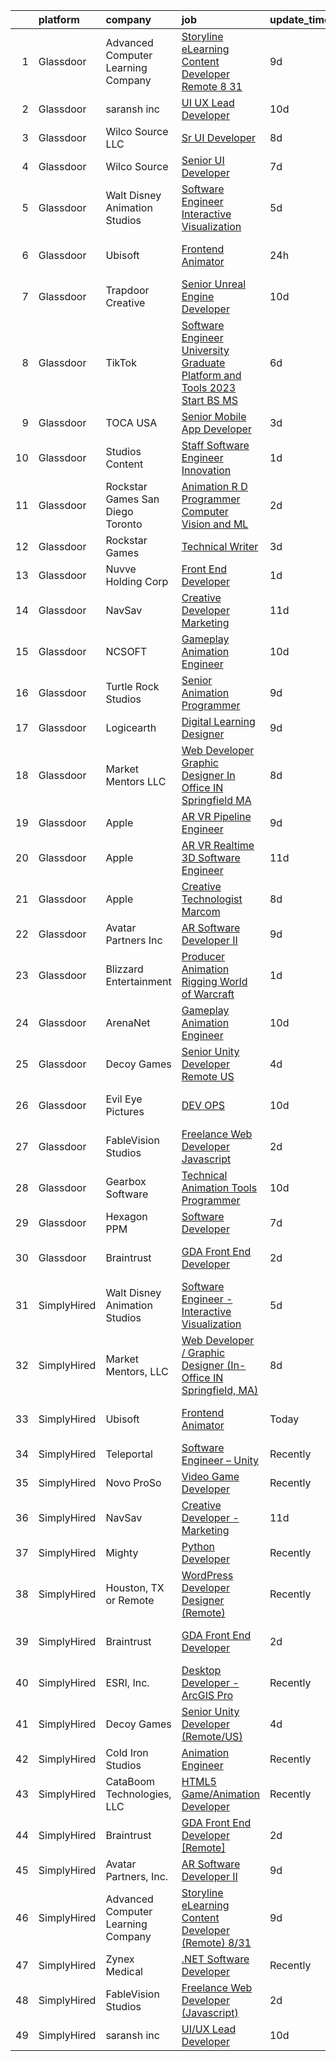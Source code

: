 

|    | platform    | company                            | job                                                                                                                                                                                                                                                                                                                                                                                                                                                                                                                                                                                                                                                                                                                                                                                                                                                                                                                                                                                                                                                                                                                                                                                                                                                                                                                                                                     | update_time   | location          |
|---:|:------------|:-----------------------------------|:------------------------------------------------------------------------------------------------------------------------------------------------------------------------------------------------------------------------------------------------------------------------------------------------------------------------------------------------------------------------------------------------------------------------------------------------------------------------------------------------------------------------------------------------------------------------------------------------------------------------------------------------------------------------------------------------------------------------------------------------------------------------------------------------------------------------------------------------------------------------------------------------------------------------------------------------------------------------------------------------------------------------------------------------------------------------------------------------------------------------------------------------------------------------------------------------------------------------------------------------------------------------------------------------------------------------------------------------------------------------|:--------------|:------------------|
|  1 | Glassdoor   | Advanced Computer Learning Company | [Storyline eLearning Content Developer  Remote  8 31](https://www.glassdoor.com/partner/jobListing.htm?pos=111&ao=1136043&s=58&guid=000001832630ae6188f725e1706c019c&src=GD_JOB_AD&t=SR&vt=w&ea=1&cs=1_559c6c65&cb=1662793068451&jobListingId=1008105805778&jrtk=3-0-1gcj31bk9j4hr801-1gcj31bkqg4e2800-2de2694daf7590a4-)                                                                                                                                                                                                                                                                                                                                                                                                                                                                                                                                                                                                                                                                                                                                                                                                                                                                                                                                                                                                                                               | 9d            | Remote            |
|  2 | Glassdoor   | saransh inc                        | [UI UX Lead Developer](https://www.glassdoor.com/partner/jobListing.htm?pos=120&ao=1136043&s=58&guid=000001832630ae6188f725e1706c019c&src=GD_JOB_AD&t=SR&vt=w&ea=1&cs=1_8d42a31d&cb=1662793068451&jobListingId=1008103912540&jrtk=3-0-1gcj31bk9j4hr801-1gcj31bkqg4e2800-85031aa08e20476f-)                                                                                                                                                                                                                                                                                                                                                                                                                                                                                                                                                                                                                                                                                                                                                                                                                                                                                                                                                                                                                                                                              | 10d           | Remote            |
|  3 | Glassdoor   | Wilco Source  LLC                  | [Sr UI Developer](https://www.glassdoor.com/partner/jobListing.htm?pos=119&ao=1136043&s=58&guid=000001832630ae6188f725e1706c019c&src=GD_JOB_AD&t=SR&vt=w&ea=1&cs=1_4b201d08&cb=1662793068451&jobListingId=1008110499500&jrtk=3-0-1gcj31bk9j4hr801-1gcj31bkqg4e2800-802fa49ffd51ecc9-)                                                                                                                                                                                                                                                                                                                                                                                                                                                                                                                                                                                                                                                                                                                                                                                                                                                                                                                                                                                                                                                                                   | 8d            | Newark, CA        |
|  4 | Glassdoor   | Wilco Source                       | [Senior UI Developer](https://www.glassdoor.com/partner/jobListing.htm?pos=116&ao=1136043&s=58&guid=000001832630ae6188f725e1706c019c&src=GD_JOB_AD&t=SR&vt=w&ea=1&cs=1_be75f35e&cb=1662793068451&jobListingId=1008114020566&jrtk=3-0-1gcj31bk9j4hr801-1gcj31bkqg4e2800-c70407e1cd8c0a1b-)                                                                                                                                                                                                                                                                                                                                                                                                                                                                                                                                                                                                                                                                                                                                                                                                                                                                                                                                                                                                                                                                               | 7d            | Newark, CA        |
|  5 | Glassdoor   | Walt Disney Animation Studios      | [Software Engineer   Interactive Visualization](https://www.glassdoor.com/partner/jobListing.htm?pos=105&ao=1110586&s=58&guid=000001832630ae6188f725e1706c019c&src=GD_JOB_AD&t=SR&vt=w&cs=1_781d02d7&cb=1662793068450&jobListingId=1008116981081&cpc=4B86475FAF393599&jrtk=3-0-1gcj31bk9j4hr801-1gcj31bkqg4e2800-466d3f969b5724f7--6NYlbfkN0DAFTyt7pbDCC2JPO79CSdi1dIb81yjczP5qsKcZIxgiYm3-7g-689UM0rgypL64crB_GaJfP20m1fi1IAkQG5dY12ubcrqEHfZzCdaUqOTOf3e99Ei0bzeLneHHMNYnwXkO2F8SR5SLFHDutgYQXvHhDkASuoVoFmkove6Qp56cY2JJrz_ZiTIHDOZmR4j2f1pLIWzl6xtKOa6ISZoRHCV-VnY20fwLM6oAmgzSJi5vLjkOVUllk9WtJlI5Ddk45BHuY5Uo06udlbJjbAlrL0aLwp-f8sttDBbazS8UMjTWs5X20fz1UAjdWpbw_F21LwUn-O9t8iwk9uVDeTyZFlVJ86sbQA-EsPGvwT9-YvkHVlD9sA1TQfzArYl5aH7RW67NndFDlrwodgj86rNn53AVXopRO0U397kx_5FBzDNQeeu6No03h1fk0eo5M_xiEI%3D)                                                                                                                                                                                                                                                                                                                                                                                                                                                                                                                                                       | 5d            | Burbank, CA       |
|  6 | Glassdoor   | Ubisoft                            | [Frontend Animator](https://www.glassdoor.com/partner/jobListing.htm?pos=123&ao=1136043&s=58&guid=000001832630ae6188f725e1706c019c&src=GD_JOB_AD&t=SR&vt=w&cs=1_de2d1795&cb=1662793068452&jobListingId=1008130382379&jrtk=3-0-1gcj31bk9j4hr801-1gcj31bkqg4e2800-4983d4bb94ce4304-)                                                                                                                                                                                                                                                                                                                                                                                                                                                                                                                                                                                                                                                                                                                                                                                                                                                                                                                                                                                                                                                                                      | 24h           | San Francisco, CA |
|  7 | Glassdoor   | Trapdoor Creative                  | [Senior Unreal Engine Developer](https://www.glassdoor.com/partner/jobListing.htm?pos=103&ao=1110586&s=58&guid=000001832630ae6188f725e1706c019c&src=GD_JOB_AD&t=SR&vt=w&ea=1&cs=1_1b63a588&cb=1662793068450&jobListingId=1008103754936&cpc=50179EF3956C3176&jrtk=3-0-1gcj31bk9j4hr801-1gcj31bkqg4e2800-3ccb01640910f06a--6NYlbfkN0DfhRLDY5E7BVY3xhBTAobuSaZ3WR2SqAJ-w4NHeQGDZ_V54dt5D1-9-o8FlAFC8VGLEw2k2nKsfw8pew_Kwqtd_SEUbUcMf-02KnlYLV1p_IH8Kyt8nzMazNMhvenS4mLaj3fKUYsQpT5EY33skyX4tLuaJ-sj4Ti1j_68LBqgjHhV6p61YjgY1NjWJ-qry5MvWorNSX9hVeDWdfKCkb7XmnXTfsqsc8zN4UoKooTFoUCaGfjyLOLgyjhZoz5d-E9ZcrifZDAR-8Yx2Ceh3foPX2uvBSJLrQm51SwTaSdSGKC40zP2XVDEjjvBcEQW3LQFJude2xVBYYhG9KjywaxNObVf9oRMvP3TkPJDe7FXMJuZDdO4lsxqHBu1ff80TclfODgSCKtvBjZwUvxzBlrt7uxM5mJo-Omef_x657DHz7isuulAXIOErIZ1Ngsn5IgIyx-s89IbZIX4lH6Kd0JuVmuqyCZlJygrRJ1qXkj66km23KJGVL2NOuvjjtW-uFly1rCZrqsZ4yav98lT3CQH)                                                                                                                                                                                                                                                                                                                                                                                                                                                                               | 10d           | Lehi, UT          |
|  8 | Glassdoor   | TikTok                             | [Software Engineer  University Graduate  Platform and Tools    2023 Start  BS MS ](https://www.glassdoor.com/partner/jobListing.htm?pos=114&ao=1136043&s=58&guid=000001832630ae6188f725e1706c019c&src=GD_JOB_AD&t=SR&vt=w&cs=1_7b4cace8&cb=1662793068451&jobListingId=1008115904300&jrtk=3-0-1gcj31bk9j4hr801-1gcj31bkqg4e2800-ac13109f7213683e-)                                                                                                                                                                                                                                                                                                                                                                                                                                                                                                                                                                                                                                                                                                                                                                                                                                                                                                                                                                                                                       | 6d            | Mountain View, CA |
|  9 | Glassdoor   | TOCA USA                           | [Senior Mobile App Developer](https://www.glassdoor.com/partner/jobListing.htm?pos=122&ao=1136043&s=58&guid=000001832630ae6188f725e1706c019c&src=GD_JOB_AD&t=SR&vt=w&ea=1&cs=1_539705be&cb=1662793068451&jobListingId=1008121275682&jrtk=3-0-1gcj31bk9j4hr801-1gcj31bkqg4e2800-6c911cf8d91215b8-)                                                                                                                                                                                                                                                                                                                                                                                                                                                                                                                                                                                                                                                                                                                                                                                                                                                                                                                                                                                                                                                                       | 3d            | Costa Mesa, CA    |
| 10 | Glassdoor   | Studios Content                    | [Staff Software Engineer  Innovation](https://www.glassdoor.com/partner/jobListing.htm?pos=106&ao=1110586&s=58&guid=000001832630ae6188f725e1706c019c&src=GD_JOB_AD&t=SR&vt=w&cs=1_06c827c3&cb=1662793068450&jobListingId=1008126216490&cpc=7F6F94E2229B3AB5&jrtk=3-0-1gcj31bk9j4hr801-1gcj31bkqg4e2800-43c79996d772bd58--6NYlbfkN0DAFTyt7pbDCC2JPO79CSdi1dIb81yjczP5qsKcZIxgiYm3-7g-689UM0rgypL64cr8-zBqMTzeaFSoSa-bVwa14jfgvFvZrn9154xci4_dCXJvU1fPUXOALeYLHnNsgb79QU2rhjJDCQrsE-5NPIs_IuxxS5owmGYwgT_XI9ON7u2yk6gxGZA6Cs0NIMsN6faZPU8Kx-qb6sy-oP0NUJLWhJnktXzWxUzegBPyqKSoFS0KCPyE9sw7zZAQEOtnUrYBOJhilkWceYoSXC5ABSN5907a-TKqSXmYjegVmiE7iwTu7L9UBKUTkNuWiTtHNRQTQPsYRGA8l5p2k4O8FGfaF3dWobnT4jZw9cPMnqljuFGMO9bsT42bzX4tSwWQdQkk5j1EcReNmHLDmMmCa4_hPkwMMSjOYUmeIEjai7YQzffKV1sWpTpH9njAB46MwSU%3D)                                                                                                                                                                                                                                                                                                                                                                                                                                                                                                                                                                 | 1d            | Burbank, CA       |
| 11 | Glassdoor   | Rockstar Games San Diego   Toronto | [Animation R D Programmer  Computer Vision and ML](https://www.glassdoor.com/partner/jobListing.htm?pos=118&ao=1136043&s=58&guid=000001832630ae6188f725e1706c019c&src=GD_JOB_AD&t=SR&vt=w&cs=1_3dd10c3e&cb=1662793068451&jobListingId=1008124977990&jrtk=3-0-1gcj31bk9j4hr801-1gcj31bkqg4e2800-648cabebe0fcb948-)                                                                                                                                                                                                                                                                                                                                                                                                                                                                                                                                                                                                                                                                                                                                                                                                                                                                                                                                                                                                                                                       | 2d            | Carlsbad, CA      |
| 12 | Glassdoor   | Rockstar Games                     | [Technical Writer](https://www.glassdoor.com/partner/jobListing.htm?pos=126&ao=1136043&s=58&guid=000001832630ae6188f725e1706c019c&src=GD_JOB_AD&t=SR&vt=w&ea=1&cs=1_bd8768c4&cb=1662793068452&jobListingId=1008121029319&jrtk=3-0-1gcj31bk9j4hr801-1gcj31bkqg4e2800-7f3789c5b17a5db4-)                                                                                                                                                                                                                                                                                                                                                                                                                                                                                                                                                                                                                                                                                                                                                                                                                                                                                                                                                                                                                                                                                  | 3d            | Andover, MA       |
| 13 | Glassdoor   | Nuvve Holding Corp                 | [Front End Developer](https://www.glassdoor.com/partner/jobListing.htm?pos=115&ao=1136043&s=58&guid=000001832630ae6188f725e1706c019c&src=GD_JOB_AD&t=SR&vt=w&ea=1&cs=1_93daed75&cb=1662793068451&jobListingId=1008127162897&jrtk=3-0-1gcj31bk9j4hr801-1gcj31bkqg4e2800-030bcc0c6c4b158f-)                                                                                                                                                                                                                                                                                                                                                                                                                                                                                                                                                                                                                                                                                                                                                                                                                                                                                                                                                                                                                                                                               | 1d            | San Diego, CA     |
| 14 | Glassdoor   | NavSav                             | [Creative Developer   Marketing](https://www.glassdoor.com/partner/jobListing.htm?pos=104&ao=1110586&s=58&guid=000001832630ae6188f725e1706c019c&src=GD_JOB_AD&t=SR&vt=w&ea=1&cs=1_596a37b8&cb=1662793068450&jobListingId=1008101583321&cpc=AF02A54CD0F60729&jrtk=3-0-1gcj31bk9j4hr801-1gcj31bkqg4e2800-3ef4b27837961961--6NYlbfkN0BvAdlA35CjkOTzb4w1kkSC-vTwJamGQa4qaPCWn-0njweHi_B-CtuKQhiA94M5OE-XjNhf22KnVp00kgckhjWxzGyV97h7v8x36p5wKdZlOjwGZGaqaaH8DYNMeM34HY9t9Z5J26lOJ85UEHLGvZFDJOe_8KgJLhnklUUMm79Fgw-wQMJzYni-FeIqV5Svyi_1ZjE_mxETfR2qp4i-PiUDiAz8y9BFsxOfX0BmecMnmGFBamzhbjmqf2dPmw1l79Q2jskoL_2S0v1vj9ya7N4qdo1Ui5Z9oZ8DgqaZEo6le-6Lnk7EbBtJd_UU00SgGWhNtW8r0h42goGEy62HHR3FMSiXlW3Z5xT_QM8oxitN5dENoTNB53p9uNYaWgTqFJGOOI3g2BGvkIn5ftsFBD_ykwGLJjMtt4dIxfjqWwA3CoD4B5UKC7_9__72zLwa5_RSV6T_VFhHKl5uY87CXO7riWBH0i60qgo46J-wa3u6gZyU8kGjMoyOiQ87xjxythtLAyqkbRyWLWXuTWgwBDyuSAmQppDz00E-7mJ36sj9iUFmMoEyanTiwhTegtm3zWVqgzZonsvsrB2cLFxvR0NFnnsN70pLtbI%3D)                                                                                                                                                                                                                                                                                                                                                                                                 | 11d           | Beaumont, TX      |
| 15 | Glassdoor   | NCSOFT                             | [Gameplay Animation Engineer](https://www.glassdoor.com/partner/jobListing.htm?pos=127&ao=1136043&s=58&guid=000001832630ae6188f725e1706c019c&src=GD_JOB_AD&t=SR&vt=w&ea=1&cs=1_bd660e2f&cb=1662793068452&jobListingId=1008104799075&jrtk=3-0-1gcj31bk9j4hr801-1gcj31bkqg4e2800-6fd0a3efe7f1d2fe-)                                                                                                                                                                                                                                                                                                                                                                                                                                                                                                                                                                                                                                                                                                                                                                                                                                                                                                                                                                                                                                                                       | 10d           | Bellevue, WA      |
| 16 | Glassdoor   | Turtle Rock Studios                | [Senior Animation Programmer](https://www.glassdoor.com/partner/jobListing.htm?pos=129&ao=1136043&s=58&guid=000001832630ae6188f725e1706c019c&src=GD_JOB_AD&t=SR&vt=w&ea=1&cs=1_bdd2385f&cb=1662793068454&jobListingId=1008106608421&jrtk=3-0-1gcj31bk9j4hr801-1gcj31bkqg4e2800-21f08f745b795195-)                                                                                                                                                                                                                                                                                                                                                                                                                                                                                                                                                                                                                                                                                                                                                                                                                                                                                                                                                                                                                                                                       | 9d            | Lake Forest, CA   |
| 17 | Glassdoor   | Logicearth                         | [Digital Learning Designer](https://www.glassdoor.com/partner/jobListing.htm?pos=130&ao=1136043&s=58&guid=000001832630ae6188f725e1706c019c&src=GD_JOB_AD&t=SR&vt=w&cs=1_5dd10044&cb=1662793068452&jobListingId=1008106368197&jrtk=3-0-1gcj31bk9j4hr801-1gcj31bkqg4e2800-a55a7d9d14b0c3f5-)                                                                                                                                                                                                                                                                                                                                                                                                                                                                                                                                                                                                                                                                                                                                                                                                                                                                                                                                                                                                                                                                              | 9d            | Philadelphia, PA  |
| 18 | Glassdoor   | Market Mentors  LLC                | [Web Developer   Graphic Designer  In Office IN Springfield  MA ](https://www.glassdoor.com/partner/jobListing.htm?pos=101&ao=1110586&s=58&guid=000001832630ae6188f725e1706c019c&src=GD_JOB_AD&t=SR&vt=w&ea=1&cs=1_50020979&cb=1662793068450&jobListingId=1008111288282&cpc=ADE3603FF9EDAB1F&jrtk=3-0-1gcj31bk9j4hr801-1gcj31bkqg4e2800-a69e8f9edaa7370c--6NYlbfkN0DrgQq5ECBajiuqohNCSf6c7_2Cek-sBUhiO2bmmkiCIcpzLyXLzEAo_itrRzeSh_cWpy7BT4bN57ryTfdnWo0gWGaocdBLo3L4E08-ygdD9TDyaXhHptLZmoAT3Vg8wSELq80bb9aRGRnwRMKNLwkwVsvZnKz3KHQP4Mix_zEqQZUuuLUoMaIf60fEZYRLl5FEJb0_1XrHiWgDYEJ8doEWAOVBuhM7dagry1LNfkgk1UEogeU9lFSU3BJzhSGHJKjVcbpGh0xQUew50jgsaN8QkxzbvBf_CQq6UnlYtQukIJUiJFkNCOFiqEH8xfy3KzyiOAUD21K_G0ap6AnEJPzNZaYayVa3k6jFGrpsWQrUw-VkcFrA9hLtkdzIgOCu1BAx5tIuoGQm3qgPf7burz1Uy_29LDEBej0ONVJq-mKpMd1Z9hM5I-svt6vfdGr9xXaaJReUfMnk0sW7d2SFW7Nwz0aPTb3P8q5lXkWC6nfjnKZmN0tASYzPKkwnBOy04mCR3RjvaZ6v4ky_-3XjrXRC)                                                                                                                                                                                                                                                                                                                                                                                                                                              | 8d            | Hartford, CT      |
| 19 | Glassdoor   | Apple                              | [AR VR Pipeline Engineer](https://www.glassdoor.com/partner/jobListing.htm?pos=107&ao=1110586&s=58&guid=000001832630ae6188f725e1706c019c&src=GD_JOB_AD&t=SR&vt=w&cs=1_9bdc57e5&cb=1662793068450&jobListingId=1008105396645&cpc=8795CF9063CD573D&jrtk=3-0-1gcj31bk9j4hr801-1gcj31bkqg4e2800-c9ac99f385a34465--6NYlbfkN0BvKrLyj5gPmtZO9T8euul8TCxuuKNOtzRJOomxnwSEodTz2Bc-sPZlbtkML8D-m4rJEUgS2vPkgOVI7njqcyrxX869DpGye6ixWwn10iahY1e7v0vW0_yEUbkFwIQL54u2pH-wLan3uP1QN0-cDeLNaBnyjyJWVWVGubk5DmRA8No5zbUOOXoOWU8CxMEi6jA7siEaVnwg37hFsHNaIxko3iBb-L12azxe_kLuFO3eLsanA5Ri99LKPiX0YeHmdIdaiULaRv4ygSsW_SLFBTDPYJfvX86GkqCX67kvIAjzJAQibpJA_TayefDUg9lVvtdhp9KYKCJbwtaXK5v5XOYWLqsacE2xG1_AhHBesjE3ojgxn7BWRkS2aARSaPxNAH_Pl3ux4MSWcbmcgOv9ryxJAcjfy05tdQSyJulsH5TG54X8y8ci5OJ2CedG1trw3myzifYLA3TR0Ouw1umcGC41MOJFrG6UjjKcFeYkg70VaMQWuX1_Pd1Yzrv15TSCLR1gk3bvW9THlaenF8wNo2g2y_olUdOOpSG8OxfEGa0kdBVeVoKU9nd4qhZjgiuGX1QaLjMU5PsIpruVjfNka73em78vBEucMsoyYMEKs-HyHvOjNn_iEVWUOyJbP8H9-mNuGtaI7jvrqTsvPzXXKZw5Pzb3aEd3BbPsfINaE5ypPqnahXTrYJqiiEtCFTosFH-Q_jKdR9VNDoDNFEIS9qo3NUK9etXJufNBFLFR0H5mR7daIjTeuDh82TnGqN8_Rh0cQWu3ZwJloM1mxCqaJYcJKK83ZhGljY3EPl7yDY2CF89dkw4ytXqt91lGVuWbSyOKAqEbarW87z1rPN0By3XPxfFou-eU-03z9AsjKONwmYU5-IINwtQ-gcyHTKAIXDhsKjOoM2L8oCdofq54IRQtDkPLnnXynIpS4rRVzdATZPaKUgCRWCD_hTUishd1u53GNRv0asjlew%3D%3D)                               | 9d            | Boulder, CO       |
| 20 | Glassdoor   | Apple                              | [AR VR Realtime 3D Software Engineer](https://www.glassdoor.com/partner/jobListing.htm?pos=108&ao=1110586&s=58&guid=000001832630ae6188f725e1706c019c&src=GD_JOB_AD&t=SR&vt=w&cs=1_6aded44e&cb=1662793068450&jobListingId=1008100584133&cpc=9908D8D4413DBB8A&jrtk=3-0-1gcj31bk9j4hr801-1gcj31bkqg4e2800-be74c4599b441ffc--6NYlbfkN0BvKrLyj5gPmtZO9T8euul8TCxuuKNOtzRJOomxnwSEodTz2Bc-sPZlbtkML8D-m4ppbenoaghDiVEtRt2-ECRqRyfWCRKa_Jz5GoeDNoT-8CfXL3jdHiysjKuh-j4TG83S-ZboA80dXeTHzfspT9O3Ra4hPABGHU21EAaua9dWArILMD9BE-vY7xfBp5dL3A16ztCiUoV7d6wvP_Tj0RdGWYekwCI6hbsg-96xMsmGKIMGrNEX48gSqL29CzguAhKbCyblwrMXaN3_dJ8sCzuTjlfaggc8ufmTqm96hqtb-EW7EdVDGIH8xxpnKkYb8QnOBJJM9WQJYCKrjvYhnKSKKnut4Kxh5XXkT1Z1V82YAZsSTH69LQ8TRa2Im7L0P3PM3ONPXarGV8u8PzYkhG2XJA85-NcTa-GriVST6DGqytCQ1mF18ZjxRvy6UnNbKf5CiB44psqPyTXszhRU0-vEvSbvnhcRoxBzFVjQ3mEa7n6r0foJ9ow8OJL4U4nb7DqdVt5_PT_zZTtVSsAK1l6ufxFoWHhu10OE0aHXmKIQFU6CxpmV1QoLZHYg3lRM4WChow2psOUHSdIB0-9HWIZ1IGa95Ww-qRQCep8AoDadUTnyXB-RtrRuOCuDEexdmbVIaz-Z6AjR1PI0phPPmNvEEuqH2xlbHj_zH3gspsx-CcyD_GmyRVqbQlMkvIHRqubkxajIMmNu3IPTvVJqM7qizedO6HTx7IKsKRHx-AEQ0rGiJ3K_YgRJVEY51gTRJE0xrlh2oWM7IbU4fj3p9tbPM1vvomR-Xm6R99_8yYxJ3NtcDOLppG0mfCh6BW0SW0YWjDOFa_QB5EK0V4q5CHFJTBSVwVnzbZLT2U30NgQcN9adZJTVmaTVpJzOjw9qdrw-YX2z5Jd7HhLPa-lBb_rkPWoemoKdb_3-WJFAByI5tgm36lWejDINBFLQAxvZmgnGxCqzLcYgfRfxn38xneJNRNO4YsumPiA%3D) | 11d           | Boulder, CO       |
| 21 | Glassdoor   | Apple                              | [Creative Technologist  Marcom](https://www.glassdoor.com/partner/jobListing.htm?pos=117&ao=1136043&s=58&guid=000001832630ae6188f725e1706c019c&src=GD_JOB_AD&t=SR&vt=w&cs=1_1c1fd959&cb=1662793068451&jobListingId=1008111206952&jrtk=3-0-1gcj31bk9j4hr801-1gcj31bkqg4e2800-44ee546d4a615340-)                                                                                                                                                                                                                                                                                                                                                                                                                                                                                                                                                                                                                                                                                                                                                                                                                                                                                                                                                                                                                                                                          | 8d            | Cupertino, CA     |
| 22 | Glassdoor   | Avatar Partners  Inc               | [AR Software Developer II](https://www.glassdoor.com/partner/jobListing.htm?pos=102&ao=1110586&s=58&guid=000001832630ae6188f725e1706c019c&src=GD_JOB_AD&t=SR&vt=w&ea=1&cs=1_58d8c1ea&cb=1662793068450&jobListingId=1008106665313&cpc=E612658DDC0BF6AD&jrtk=3-0-1gcj31bk9j4hr801-1gcj31bkqg4e2800-e7104cb7571e10bd--6NYlbfkN0CSE3POay3L6XNXi0aipSscdc1Zs2V3vZI2w3p7sV-Wv_VoR-XsUxX86YfQ56zr2X2DaYELFy_C3wUXcLlSNQY5XhgcS-qb-mOfK5GZmOQEQaCEWWGF4p6F_FMb-3_kziIFa6OePOYEvUBuJ-qJs-wjHE-bkIxGqY7SQZGqOKMNDw4LScBAKRt_vIAGn7gMza2q46sGSHKTQ0w1RQ6EBBjwiGPxmfuE84tAzkMAAR5apF0AEd8inzrgCUnr8KDyeUMTUxfMzS6xYErX1rFjSkAv63LV7qWLGPQxBo6Dt-0mEHylFtMRcx1V8FYeuUoVPmZsUrYk2GyG8tDwyYQ4qqJaaGArUvGpRxsnytl89W-GThFkjSELun6nzMHB0xm27uazXv94DRojXwvmO33NnHo2us4nLFjMmiWUxOONKhe56-4iJAn3sHkcjrDP2hc5SB7EXNUfSgr9xF53JhIVVm3L04iaBS2K2LOytQWHDF8SpCvOHTZu0UHmS8fEitVa065ME_fve85KkA%3D%3D)                                                                                                                                                                                                                                                                                                                                                                                                                                                                                         | 9d            | Remote            |
| 23 | Glassdoor   | Blizzard Entertainment             | [Producer  Animation   Rigging   World of Warcraft](https://www.glassdoor.com/partner/jobListing.htm?pos=113&ao=1136043&s=58&guid=000001832630ae6188f725e1706c019c&src=GD_JOB_AD&t=SR&vt=w&cs=1_fe09d040&cb=1662793068451&jobListingId=1008126791333&jrtk=3-0-1gcj31bk9j4hr801-1gcj31bkqg4e2800-a952cd5dce3c3a2b-)                                                                                                                                                                                                                                                                                                                                                                                                                                                                                                                                                                                                                                                                                                                                                                                                                                                                                                                                                                                                                                                      | 1d            | Irvine, CA        |
| 24 | Glassdoor   | ArenaNet                           | [Gameplay Animation Engineer](https://www.glassdoor.com/partner/jobListing.htm?pos=128&ao=1136043&s=58&guid=000001832630ae6188f725e1706c019c&src=GD_JOB_AD&t=SR&vt=w&cs=1_9726ee63&cb=1662793068452&jobListingId=1008104799076&jrtk=3-0-1gcj31bk9j4hr801-1gcj31bkqg4e2800-4ccaaf00bfd394bd-)                                                                                                                                                                                                                                                                                                                                                                                                                                                                                                                                                                                                                                                                                                                                                                                                                                                                                                                                                                                                                                                                            | 10d           | Bellevue, WA      |
| 25 | Glassdoor   | Decoy Games                        | [Senior Unity Developer  Remote US ](https://www.glassdoor.com/partner/jobListing.htm?pos=112&ao=1136043&s=58&guid=000001832630ae6188f725e1706c019c&src=GD_JOB_AD&t=SR&vt=w&ea=1&cs=1_826735fe&cb=1662793068451&jobListingId=1008119531461&jrtk=3-0-1gcj31bk9j4hr801-1gcj31bkqg4e2800-6ce9ad91f139a37e-)                                                                                                                                                                                                                                                                                                                                                                                                                                                                                                                                                                                                                                                                                                                                                                                                                                                                                                                                                                                                                                                                | 4d            | Boston, MA        |
| 26 | Glassdoor   | Evil Eye Pictures                  | [DEV OPS](https://www.glassdoor.com/partner/jobListing.htm?pos=124&ao=1136043&s=58&guid=000001832630ae6188f725e1706c019c&src=GD_JOB_AD&t=SR&vt=w&cs=1_2a7726e0&cb=1662793068452&jobListingId=1008104745704&jrtk=3-0-1gcj31bk9j4hr801-1gcj31bkqg4e2800-786845acbbfd8e9a-)                                                                                                                                                                                                                                                                                                                                                                                                                                                                                                                                                                                                                                                                                                                                                                                                                                                                                                                                                                                                                                                                                                | 10d           | San Francisco, CA |
| 27 | Glassdoor   | FableVision Studios                | [Freelance Web Developer  Javascript ](https://www.glassdoor.com/partner/jobListing.htm?pos=109&ao=1136043&s=58&guid=000001832630ae6188f725e1706c019c&src=GD_JOB_AD&t=SR&vt=w&ea=1&cs=1_0394f430&cb=1662793068451&jobListingId=1008123522198&jrtk=3-0-1gcj31bk9j4hr801-1gcj31bkqg4e2800-f7b245c3aee06a22-)                                                                                                                                                                                                                                                                                                                                                                                                                                                                                                                                                                                                                                                                                                                                                                                                                                                                                                                                                                                                                                                              | 2d            | Remote            |
| 28 | Glassdoor   | Gearbox Software                   | [Technical Animation Tools Programmer](https://www.glassdoor.com/partner/jobListing.htm?pos=125&ao=1136043&s=58&guid=000001832630ae6188f725e1706c019c&src=GD_JOB_AD&t=SR&vt=w&ea=1&cs=1_d7ad360b&cb=1662793068452&jobListingId=1008103174225&jrtk=3-0-1gcj31bk9j4hr801-1gcj31bkqg4e2800-a9a7243808333ca0-)                                                                                                                                                                                                                                                                                                                                                                                                                                                                                                                                                                                                                                                                                                                                                                                                                                                                                                                                                                                                                                                              | 10d           | Frisco, TX        |
| 29 | Glassdoor   | Hexagon PPM                        | [Software Developer](https://www.glassdoor.com/partner/jobListing.htm?pos=121&ao=1136043&s=58&guid=000001832630ae6188f725e1706c019c&src=GD_JOB_AD&t=SR&vt=w&cs=1_1d4b3b6f&cb=1662793068451&jobListingId=1008115008081&jrtk=3-0-1gcj31bk9j4hr801-1gcj31bkqg4e2800-df8317f83c517f4c-)                                                                                                                                                                                                                                                                                                                                                                                                                                                                                                                                                                                                                                                                                                                                                                                                                                                                                                                                                                                                                                                                                     | 7d            | Madison, AL       |
| 30 | Glassdoor   | Braintrust                         | [GDA Front End Developer](https://www.glassdoor.com/partner/jobListing.htm?pos=110&ao=1136043&s=58&guid=000001832630ae6188f725e1706c019c&src=GD_JOB_AD&t=SR&vt=w&ea=1&cs=1_932395f4&cb=1662793068451&jobListingId=1008123353827&jrtk=3-0-1gcj31bk9j4hr801-1gcj31bkqg4e2800-436bff748d584c6f-)                                                                                                                                                                                                                                                                                                                                                                                                                                                                                                                                                                                                                                                                                                                                                                                                                                                                                                                                                                                                                                                                           | 2d            | San Francisco, CA |
| 31 | SimplyHired | Walt Disney Animation Studios      | [Software Engineer - Interactive Visualization](https://www.simplyhired.com/job/QSXn-xnS_m25FyTD3FsVrEHnzKweJW_TFlS6xQOhhF1oV115VU1mPA?q=animation+developer)                                                                                                                                                                                                                                                                                                                                                                                                                                                                                                                                                                                                                                                                                                                                                                                                                                                                                                                                                                                                                                                                                                                                                                                                           | 5d            | Burbank, CA       |
| 32 | SimplyHired | Market Mentors, LLC                | [Web Developer / Graphic Designer (In-Office IN Springfield, MA)](https://www.simplyhired.com/job/FQG5uJ1dss-sRffoAoQ2VcQRgxsuv475Wnb7F9AflVz3v4ZTdM9xDw?q=animation+developer)                                                                                                                                                                                                                                                                                                                                                                                                                                                                                                                                                                                                                                                                                                                                                                                                                                                                                                                                                                                                                                                                                                                                                                                         | 8d            | Springfield, MA   |
| 33 | SimplyHired | Ubisoft                            | [Frontend Animator](https://www.simplyhired.com/job/bfME6ZASyVQkvfLfQ59T3kHxFt5zCgVQgFYGMs_654P9jgUm6YrOoQ?q=animation+developer)                                                                                                                                                                                                                                                                                                                                                                                                                                                                                                                                                                                                                                                                                                                                                                                                                                                                                                                                                                                                                                                                                                                                                                                                                                       | Today         | San Francisco, CA |
| 34 | SimplyHired | Teleportal                         | [Software Engineer – Unity](https://www.simplyhired.com/job/U01SrNCdaTYrZ4QRxBfL5yHDd4v1jD1-oTLFHKeuSIyfvwU1yzfxvQ?q=animation+developer)                                                                                                                                                                                                                                                                                                                                                                                                                                                                                                                                                                                                                                                                                                                                                                                                                                                                                                                                                                                                                                                                                                                                                                                                                               | Recently      | Culver City, CA   |
| 35 | SimplyHired | Novo ProSo                         | [Video Game Developer](https://www.simplyhired.com/job/AS_RVkKzbpZe9hmYQoSTRcdyU_xw3kSxk9ZoUP7tOns3El3f_1x1TQ?q=animation+developer)                                                                                                                                                                                                                                                                                                                                                                                                                                                                                                                                                                                                                                                                                                                                                                                                                                                                                                                                                                                                                                                                                                                                                                                                                                    | Recently      | Warrensburg, MO   |
| 36 | SimplyHired | NavSav                             | [Creative Developer - Marketing](https://www.simplyhired.com/job/aftiHndoYiEJfgbCsFqF7A8NEK8VV4GcBTYPjqlqaWYFK-vD-8z1cQ?q=animation+developer)                                                                                                                                                                                                                                                                                                                                                                                                                                                                                                                                                                                                                                                                                                                                                                                                                                                                                                                                                                                                                                                                                                                                                                                                                          | 11d           | Beaumont, TX      |
| 37 | SimplyHired | Mighty                             | [Python Developer](https://www.simplyhired.com/job/mSidqalQa9rFv-8uMc6mXYDSd2xaTVkb4xZSgl6OipQNezi9Fe79tw?q=animation+developer)                                                                                                                                                                                                                                                                                                                                                                                                                                                                                                                                                                                                                                                                                                                                                                                                                                                                                                                                                                                                                                                                                                                                                                                                                                        | Recently      | Remote            |
| 38 | SimplyHired | Houston, TX or Remote              | [WordPress Developer Designer (Remote)](https://www.simplyhired.com/job/h5NIRqnG6nzwtBLlFlrT64773r4CAOGZWfW6vATD8Z8CzAc7NchDIg?q=animation+developer)                                                                                                                                                                                                                                                                                                                                                                                                                                                                                                                                                                                                                                                                                                                                                                                                                                                                                                                                                                                                                                                                                                                                                                                                                   | Recently      | The Woodlands, TX |
| 39 | SimplyHired | Braintrust                         | [GDA Front End Developer](https://www.simplyhired.com/job/UZ9Q8-2YQzziZGvAgzlOQfWWakPdUbz_v2EOZRqXahRslnFEc8rN4A?q=animation+developer)                                                                                                                                                                                                                                                                                                                                                                                                                                                                                                                                                                                                                                                                                                                                                                                                                                                                                                                                                                                                                                                                                                                                                                                                                                 | 2d            | San Francisco, CA |
| 40 | SimplyHired | ESRI, Inc.                         | [Desktop Developer - ArcGIS Pro](https://www.simplyhired.com/job/Pn0jlgPOSBBY-nMbXrtFeV4yvqyMnKMGCwWZz4L1Vtp9irTKUDf2Rg?q=animation+developer)                                                                                                                                                                                                                                                                                                                                                                                                                                                                                                                                                                                                                                                                                                                                                                                                                                                                                                                                                                                                                                                                                                                                                                                                                          | Recently      | Remote            |
| 41 | SimplyHired | Decoy Games                        | [Senior Unity Developer (Remote/US)](https://www.simplyhired.com/job/__Mph8W2i629r9sjpVTVsqSzGJmMgjQLjwA08GovxqWTTsb6YN7p5A?q=animation+developer)                                                                                                                                                                                                                                                                                                                                                                                                                                                                                                                                                                                                                                                                                                                                                                                                                                                                                                                                                                                                                                                                                                                                                                                                                      | 4d            | Boston, MA        |
| 42 | SimplyHired | Cold Iron Studios                  | [Animation Engineer](https://www.simplyhired.com/job/_k9O-EHdSx8NESZMFWM66htNlUjbI1UCI5s37Wea0oYwUMx34VHqVg?q=animation+developer)                                                                                                                                                                                                                                                                                                                                                                                                                                                                                                                                                                                                                                                                                                                                                                                                                                                                                                                                                                                                                                                                                                                                                                                                                                      | Recently      | Remote            |
| 43 | SimplyHired | CataBoom Technologies, LLC         | [HTML5 Game/Animation Developer](https://www.simplyhired.com/job/rcD9kqRruTFu3sLPN7RcYmKqhwYda35Xkfl4DXnDIh1VgwPtoMUoDw?q=animation+developer)                                                                                                                                                                                                                                                                                                                                                                                                                                                                                                                                                                                                                                                                                                                                                                                                                                                                                                                                                                                                                                                                                                                                                                                                                          | Recently      | Richardson, TX    |
| 44 | SimplyHired | Braintrust                         | [GDA Front End Developer [Remote]](https://www.simplyhired.com/job/fmgQPs18YhJTNV-QeJbQ2by217JrJ0a2xYICSmkw0CLTap2nH4rOqA?q=animation+developer)                                                                                                                                                                                                                                                                                                                                                                                                                                                                                                                                                                                                                                                                                                                                                                                                                                                                                                                                                                                                                                                                                                                                                                                                                        | 2d            | San Francisco, CA |
| 45 | SimplyHired | Avatar Partners, Inc.              | [AR Software Developer II](https://www.simplyhired.com/job/UeNDfsvrvGKqJT2_CcRkXhDQimk6kBmqp97LV9GSoNPJsJtnaRbEsA?q=animation+developer)                                                                                                                                                                                                                                                                                                                                                                                                                                                                                                                                                                                                                                                                                                                                                                                                                                                                                                                                                                                                                                                                                                                                                                                                                                | 9d            | Remote            |
| 46 | SimplyHired | Advanced Computer Learning Company | [Storyline eLearning Content Developer (Remote) 8/31](https://www.simplyhired.com/job/3W8x2oQfQ4daXw1SlfPEdsBKkjEVd0feO1yAYX0WdNle2laQVMcSMw?q=animation+developer)                                                                                                                                                                                                                                                                                                                                                                                                                                                                                                                                                                                                                                                                                                                                                                                                                                                                                                                                                                                                                                                                                                                                                                                                     | 9d            | Remote            |
| 47 | SimplyHired | Zynex Medical                      | [.NET Software Developer](https://www.simplyhired.com/job/CkZS4u7p1I92Dp42AUwS_a_ddjsrJw7_CNhZYtWMjYq5qdAiX22kGQ?q=animation+developer)                                                                                                                                                                                                                                                                                                                                                                                                                                                                                                                                                                                                                                                                                                                                                                                                                                                                                                                                                                                                                                                                                                                                                                                                                                 | Recently      | Englewood, CO     |
| 48 | SimplyHired | FableVision Studios                | [Freelance Web Developer (Javascript)](https://www.simplyhired.com/job/d1Zi74p9N7sF78Se5YvNL8oiEPdQ809eC_Uhe5ADluJbRS6xavWpbw?q=animation+developer)                                                                                                                                                                                                                                                                                                                                                                                                                                                                                                                                                                                                                                                                                                                                                                                                                                                                                                                                                                                                                                                                                                                                                                                                                    | 2d            | Remote            |
| 49 | SimplyHired | saransh inc                        | [UI/UX Lead Developer](https://www.simplyhired.com/job/mS1DpuFwx5W8-VwsFo4Ma7TlVu_OP7-uRH0Gu78FWnOgvn_WkVxwjg?q=animation+developer)                                                                                                                                                                                                                                                                                                                                                                                                                                                                                                                                                                                                                                                                                                                                                                                                                                                                                                                                                                                                                                                                                                                                                                                                                                    | 10d           | Remote            |